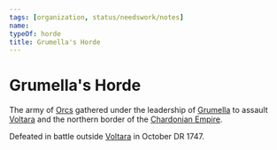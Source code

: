 ```yaml
---
tags: [organization, status/needswork/notes]
name:
typeOf: horde
title: Grumella's Horde
---
```


# Grumella's Horde

The army of [Orcs](<../../species/children-of-the-embodied-gods/orcs/orcs.md>) gathered under the leadership of [Grumella](<../../people/orcs/grumella.md>) to assault [Voltara](<../../gazetteer/west-coast/chardonian-empire/northern-frontier/voltara.md>) and the northern border of the [Chardonian Empire](<../../gazetteer/west-coast/chardonian-empire/chardonian-empire.md>). 

Defeated in battle outside [Voltara](<../../gazetteer/west-coast/chardonian-empire/northern-frontier/voltara.md>) in October DR 1747. 